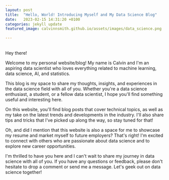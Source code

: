 ```yaml
---
layout: post
title:  "Hello, World! Introducing Myself and My Data Science Blog"
date:   2023-02-15 14:31:20 +0100
categories: jekyll update
featured_image: calvinnsmith.github.io/assets/images/data_science.png

---
```

<br/>
Hey there! 

Welcome to my personal website/blog! My name is Calvin and I'm an aspiring data scientist who loves everything related to machine learning, data science, AI, and statistics.

This blog is my space to share my thoughts, insights, and experiences in the data science field with all of you. Whether you're a data science enthusiast, a student, or a fellow data scientist, I hope you'll find something useful and interesting here.

On this website, you'll find blog posts that cover technical topics, as well as my take on the latest trends and developments in the industry. I'll also share tips and tricks that I've picked up along the way, so stay tuned for that!

Oh, and did I mention that this website is also a space for me to showcase my resume and market myself to future employers? That's right! I'm excited to connect with others who are passionate about data science and to explore new career opportunities.

I'm thrilled to have you here and I can't wait to share my journey in data science with all of you. If you have any questions or feedback, please don't hesitate to drop a comment or send me a message. Let's geek out on data science together!

  